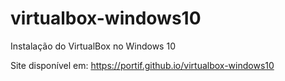 # virtualbox-windows10

Instalação do VirtualBox no Windows 10

Site disponível em: <https://portif.github.io/virtualbox-windows10>
